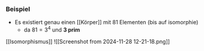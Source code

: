 ### Beispiel 
- Es existiert genau einen [[Körper]] mit 81 Elementen (bis auf isomorphie)
	- da $81=3^{4}$ und **3 prim**

[[Isomorphismus]]
![[Screenshot from 2024-11-28 12-21-18.png]]